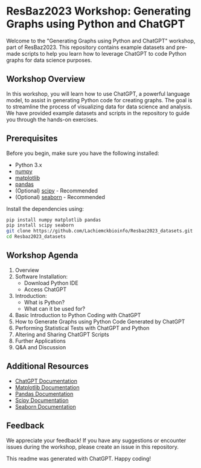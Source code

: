 # ResBaz2023 Workshop: Generating Graphs using Python and ChatGPT

Welcome to the "Generating Graphs using Python and ChatGPT" workshop, part of ResBaz2023. This repository contains example datasets and pre-made scripts to help you learn how to leverage ChatGPT to code Python graphs for data science purposes.

## Workshop Overview

In this workshop, you will learn how to use ChatGPT, a powerful language model, to assist in generating Python code for creating graphs. The goal is to streamline the process of visualizing data for data science and analysis. We have provided example datasets and scripts in the repository to guide you through the hands-on exercises.

## Prerequisites

Before you begin, make sure you have the following installed:

- Python 3.x
- [numpy](https://numpy.org/)
- [matplotlib](https://matplotlib.org/)
- [pandas](https://pandas.pydata.org/)
- (Optional) [scipy](https://www.scipy.org/) - Recommended
- (Optional) [seaborn](https://seaborn.pydata.org/) - Recommended

Install the dependencies using:

```bash
pip install numpy matplotlib pandas
pip install scipy seaborn
git clone https://github.com/Lachiemckbioinfo/Resbaz2023_datasets.git
cd Resbaz2023_datasets
```
## Workshop Agenda

1. Overview
2. Software Installation:
   - Download Python IDE
   - Access ChatGPT
3. Introduction:
   - What is Python?
   - What can it be used for?
4. Basic Introduction to Python Coding with ChatGPT
5. How to Generate Graphs using Python Code Generated by ChatGPT
6. Performing Statistical Tests with ChatGPT and Python
7. Altering and Sharing ChatGPT Scripts
8. Further Applications
9. Q&A and Discussion


## Additional Resources

- [ChatGPT Documentation](https://docs.openai.com/models/gpt/)
- [Matplotlib Documentation](https://matplotlib.org/stable/contents.html)
- [Pandas Documentation](https://pandas.pydata.org/docs/)
- [Scipy Documentation](https://docs.scipy.org/doc/)
- [Seaborn Documentation](https://seaborn.pydata.org/documentation.html)

## Feedback
We appreciate your feedback! If you have any suggestions or encounter issues during the workshop, please create an issue in this repository.

This readme was generated with ChatGPT. Happy coding!
